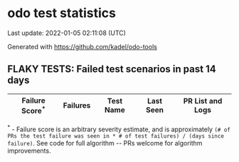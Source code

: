 # odo test statistics
Last update: 2022-01-05 02:11:08 (UTC)

Generated with https://github.com/kadel/odo-tools
## FLAKY TESTS: Failed test scenarios in past 14 days
| Failure Score<sup>*</sup> | Failures | Test Name | Last Seen | PR List and Logs 
|---|---|---|---|---|


<sup>*</sup> - Failure score is an arbitrary severity estimate, and is approximately `(# of PRs the test failure was seen in * # of test failures) / (days since failure)`. See code for full algorithm -- PRs welcome for algorithm improvements.
